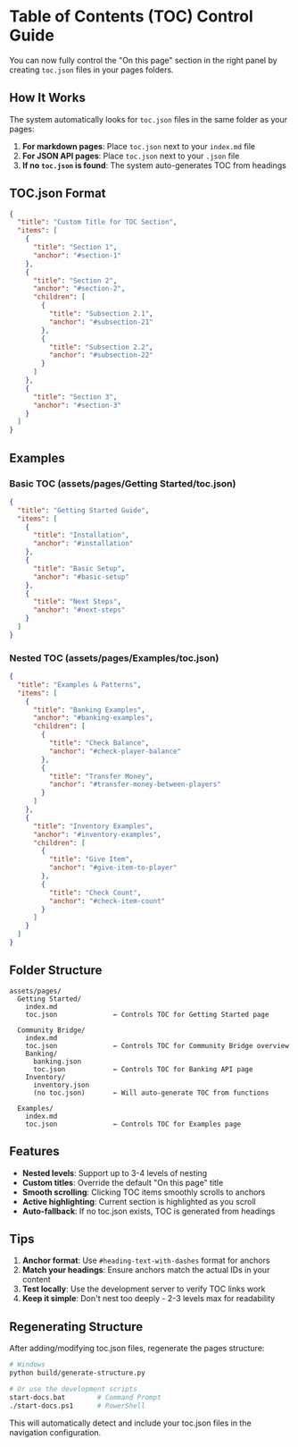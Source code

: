 # Table of Contents (TOC) Control Guide

You can now fully control the "On this page" section in the right panel by creating `toc.json` files in your pages folders.

## How It Works

The system automatically looks for `toc.json` files in the same folder as your pages:

1. **For markdown pages**: Place `toc.json` next to your `index.md` file
2. **For JSON API pages**: Place `toc.json` next to your `.json` file
3. **If no `toc.json` is found**: The system auto-generates TOC from headings

## TOC.json Format

```json
{
  "title": "Custom Title for TOC Section",
  "items": [
    {
      "title": "Section 1",
      "anchor": "#section-1"
    },
    {
      "title": "Section 2",
      "anchor": "#section-2",
      "children": [
        {
          "title": "Subsection 2.1",
          "anchor": "#subsection-21"
        },
        {
          "title": "Subsection 2.2",
          "anchor": "#subsection-22"
        }
      ]
    },
    {
      "title": "Section 3",
      "anchor": "#section-3"
    }
  ]
}
```

## Examples

### Basic TOC (assets/pages/Getting Started/toc.json)
```json
{
  "title": "Getting Started Guide",
  "items": [
    {
      "title": "Installation",
      "anchor": "#installation"
    },
    {
      "title": "Basic Setup",
      "anchor": "#basic-setup"
    },
    {
      "title": "Next Steps",
      "anchor": "#next-steps"
    }
  ]
}
```

### Nested TOC (assets/pages/Examples/toc.json)
```json
{
  "title": "Examples & Patterns",
  "items": [
    {
      "title": "Banking Examples",
      "anchor": "#banking-examples",
      "children": [
        {
          "title": "Check Balance",
          "anchor": "#check-player-balance"
        },
        {
          "title": "Transfer Money",
          "anchor": "#transfer-money-between-players"
        }
      ]
    },
    {
      "title": "Inventory Examples",
      "anchor": "#inventory-examples",
      "children": [
        {
          "title": "Give Item",
          "anchor": "#give-item-to-player"
        },
        {
          "title": "Check Count",
          "anchor": "#check-item-count"
        }
      ]
    }
  ]
}
```

## Folder Structure

```
assets/pages/
  Getting Started/
    index.md
    toc.json              ← Controls TOC for Getting Started page

  Community Bridge/
    index.md
    toc.json              ← Controls TOC for Community Bridge overview
    Banking/
      banking.json
      toc.json            ← Controls TOC for Banking API page
    Inventory/
      inventory.json
      (no toc.json)       ← Will auto-generate TOC from functions

  Examples/
    index.md
    toc.json              ← Controls TOC for Examples page
```

## Features

- **Nested levels**: Support up to 3-4 levels of nesting
- **Custom titles**: Override the default "On this page" title
- **Smooth scrolling**: Clicking TOC items smoothly scrolls to anchors
- **Active highlighting**: Current section is highlighted as you scroll
- **Auto-fallback**: If no toc.json exists, TOC is generated from headings

## Tips

1. **Anchor format**: Use `#heading-text-with-dashes` format for anchors
2. **Match your headings**: Ensure anchors match the actual IDs in your content
3. **Test locally**: Use the development server to verify TOC links work
4. **Keep it simple**: Don't nest too deeply - 2-3 levels max for readability

## Regenerating Structure

After adding/modifying toc.json files, regenerate the pages structure:

```bash
# Windows
python build/generate-structure.py

# Or use the development scripts
start-docs.bat        # Command Prompt
./start-docs.ps1      # PowerShell
```

This will automatically detect and include your toc.json files in the navigation configuration.

